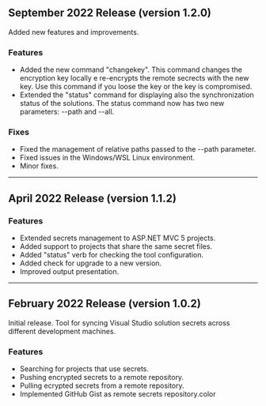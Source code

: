 ## September 2022 Release (version 1.2.0)

Added new features and improvements.

### Features

* Added the new command "changekey". This command changes the encryption key locally e re-encrypts the remote secrects with the new key. Use this command if you loose the key or the key is compromised.
* Extended the "status" command for displaying also the synchronization status of the solutions. The status command now has two new parameters: --path and --all.

### Fixes

* Fixed the management of relative paths passed to the --path parameter.
* Fixed issues in the Windows/WSL Linux environment.
* Minor fixes.

---

## April 2022 Release (version 1.1.2)

### Features

* Extended secrets management to ASP.NET MVC 5 projects.
* Added support to projects that share the same secret files.
* Added "status" verb for checking the tool configuration.
* Added check for upgrade to a new version.
* Improved output presentation.

---

## February 2022 Release (version 1.0.2)

Initial release.
Tool for syncing Visual Studio solution secrets across different development machines.

### Features

* Searching for projects that use secrets.
* Pushing encrypted secrets to a remote repository.
* Pulling ecrypted secrets from a remote repository.
* Implemented GitHub Gist as remote secrets repository.color
